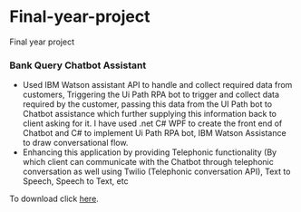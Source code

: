 # Final-year-project
Final year project

### Bank Query Chatbot Assistant
* Used IBM Watson assistant API to handle and collect required data from customers, Triggering the Ui Path RPA bot to trigger and collect data required by the customer, passing this data from the UI Path bot to Chatbot assistance which further supplying this information back to client asking for it. I have used .net C# WPF to create the front end of Chatbot and C# to implement Ui Path RPA bot, IBM Watson Assistance to draw conversational flow.
* Enhancing this application by providing Telephonic functionality (By which client can communicate with the Chatbot through telephonic conversation as well using Twilio (Telephonic conversation API), Text to Speech, Speech to Text, etc

To download click [here](https://github.com/Ahmad-kabeer/Final-year-project/archive/main.zip).
